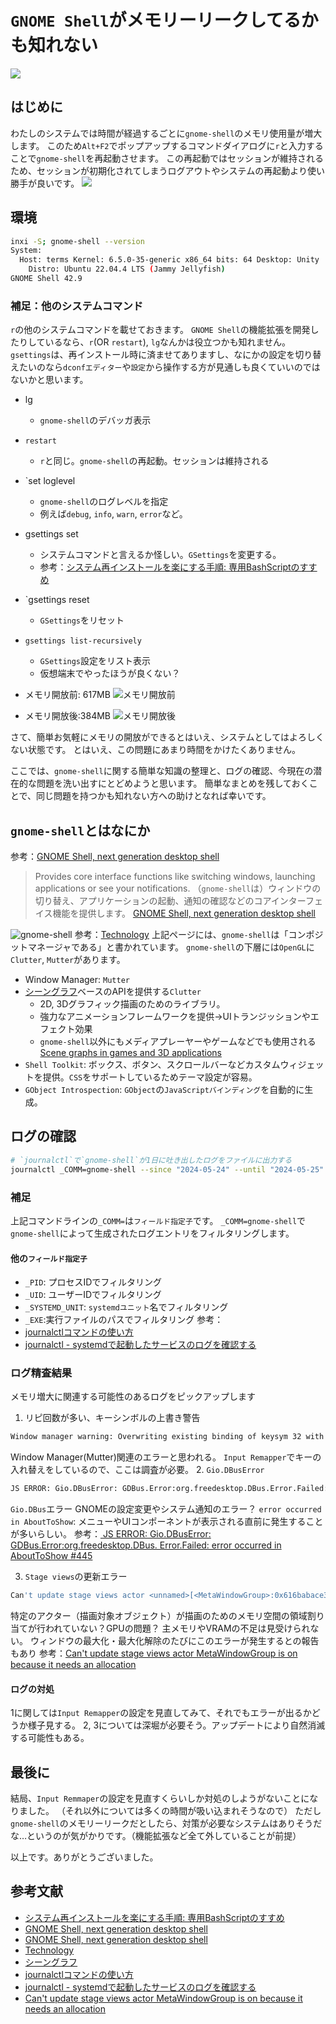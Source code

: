 # `GNOME Shell`がメモリーリークしてるかも知れない

![](https://raw.githubusercontent.com/yKesamaru/gnome-shell/main/assets/eye-catch.png)
## はじめに
わたしのシステムでは時間が経過するごとに`gnome-shell`のメモリ使用量が増大します。
このため`Alt+F2`でポップアップするコマンドダイアログに`r`と入力することで`gnome-shell`を再起動させます。
この再起動ではセッションが維持されるため、セッションが初期化されてしまうログアウトやシステムの再起動より使い勝手が良いです。
![](https://raw.githubusercontent.com/yKesamaru/gnome-shell/main/assets/2024-05-25-20-00-36.png)

## 環境
```bash
inxi -S; gnome-shell --version
System:
  Host: terms Kernel: 6.5.0-35-generic x86_64 bits: 64 Desktop: Unity
    Distro: Ubuntu 22.04.4 LTS (Jammy Jellyfish)
GNOME Shell 42.9
```

### 補足：他のシステムコマンド
`r`の他のシステムコマンドを載せておきます。
`GNOME Shell`の機能拡張を開発したりしているなら、`r`(OR `restart`), `lg`なんかは役立つかも知れません。
`gsettings`は、再インストール時に済ませてありますし、なにかの設定を切り替えたいのなら`dconfエディター`や`設定`から操作する方が見通しも良くていいのではないかと思います。
- lg
  - `gnome-shell`のデバッガ表示
- `restart`
  - `r`と同じ。`gnome-shell`の再起動。セッションは維持される
- `set loglevel <level>
  - `gnome-shell`のログレベルを指定
  - 例えば`debug`, `info`, `warn`, `error`など。
- gsettings set <schema> <key> <value>
  - システムコマンドと言えるか怪しい。`GSettings`を変更する。
  - 参考：[システム再インストールを楽にする手順: 専用BashScriptのすすめ](https://zenn.dev/ykesamaru/articles/1ab1297354d3c2)
- `gsettings reset <schema> <key>
  - `GSettings`をリセット
- `gsettings list-recursively`
  - `GSettings`設定をリスト表示
  - 仮想端末でやったほうが良くない？

- メモリ開放前: 617MB
![メモリ開放前](https://raw.githubusercontent.com/yKesamaru/gnome-shell/main/assets/2024-05-25-20-06-05.png)
- メモリ開放後:384MB
![メモリ開放後](https://raw.githubusercontent.com/yKesamaru/gnome-shell/main/assets/2024-05-25-20-07-13.png)

さて、簡単お気軽にメモリの開放ができるとはいえ、システムとしてはよろしくない状態です。
とはいえ、この問題にあまり時間をかけたくありません。

ここでは、`gnome-shell`に関する簡単な知識の整理と、ログの確認、今現在の潜在的な問題を洗い出すにとどめようと思います。
簡単なまとめを残しておくことで、同じ問題を持つかも知れない方への助けとなれば幸いです。

## `gnome-shell`とはなにか
参考：[GNOME Shell, next generation desktop shell](https://wiki.gnome.org/Projects/GnomeShell)
> Provides core interface functions like switching windows, launching applications or see your notifications.
> （`gnome-shell`は）ウィンドウの切り替え、アプリケーションの起動、通知の確認などのコアインターフェイス機能を提供します。
> [GNOME Shell, next generation desktop shell](https://wiki.gnome.org/Projects/GnomeShell)

![gnome-shell](https://wiki.gnome.org/Projects/GnomeShell/Technology?action=AttachFile&do=get&target=tech-components-diagram.png)
参考：[Technology](https://wiki.gnome.org/Projects/GnomeShell/Technology)
上記ページには、`gnome-shell`は「コンポジットマネージャである」と書かれています。
`gnome-shell`の下層には`OpenGL`に`Clutter`, `Mutter`があります。
- Window Manager: `Mutter`
- [シーングラフ](https://en.wikipedia.org/wiki/Scene_graph)ベースのAPIを提供する`Clutter`
  - 2D, 3Dグラフィック描画のためのライブラリ。
  - 強力なアニメーションフレームワークを提供→UIトランジッションやエフェクト効果
  - `gnome-shell`以外にもメディアプレーヤーやゲームなどでも使用される[Scene graphs in games and 3D applications](https://en.wikipedia.org/wiki/Scene_graph)
- `Shell Toolkit`: ボックス、ボタン、スクロールバーなどカスタムウィジェットを提供。`CSS`をサポートしているためテーマ設定が容易。
- `GObject Introspection`: `GObject`の`JavaScriptバインディング`を自動的に生成。

## ログの確認
```bash
# `journalctl`で`gnome-shell`が1日に吐き出したログをファイルに出力する
journalctl _COMM=gnome-shell --since "2024-05-24" --until "2024-05-25" > journalctl_gnome-shell.txt
```
### 補足
上記コマンドラインの`_COMM=`は`フィールド指定子`です。
`_COMM=gnome-shell`で`gnome-shell`によって生成されたログエントリをフィルタリングします。
#### 他の`フィールド指定子`
- `_PID`: プロセスIDでフィルタリング
- `_UID`: ユーザーIDでフィルタリング
- `_SYSTEMD_UNIT`: `systemdユニット`名でフィルタリング
- `_EXE`:実行ファイルのパスでフィルタリング
参考：
- [journalctlコマンドの使い方](https://hana-shin.hatenablog.com/entry/2022/02/28/203433#8-%E7%89%B9%E5%AE%9A%E3%83%97%E3%83%AD%E3%82%BB%E3%82%B9%E3%81%AE%E3%83%A1%E3%83%83%E3%82%BB%E3%83%BC%E3%82%B8%E3%82%92%E8%A1%A8%E7%A4%BA%E3%81%99%E3%82%8B%E6%96%B9%E6%B3%95_PID)
- [journalctl - systemdで起動したサービスのログを確認する](https://linuxcommand.net/journalctl/)

### ログ精査結果
メモリ増大に関連する可能性のあるログをピックアップします
1. リピ回数が多い、キーシンボルの上書き警告
```bash
Window manager warning: Overwriting existing binding of keysym 32 with keysym 32 (keycode b).
```
Window Manager(Mutter)関連のエラーと思われる。
`Input Remapper`でキーの入れ替えをしているので、ここは調査が必要。
2. `Gio.DBusError`
```bash
JS ERROR: Gio.DBusError: GDBus.Error:org.freedesktop.DBus.Error.Failed: error occurred in AboutToShow
```

`Gio.DBus`エラー
GNOMEの設定変更やシステム通知のエラー？
`error occurred in AboutToShow`: メニューやUIコンポーネントが表示される直前に発生することが多いらしい。
参考：[ JS ERROR: Gio.DBusError: GDBus.Error:org.freedesktop.DBus. Error.Failed: error occurred in AboutToShow #445 ](https://github.com/ubuntu/gnome-shell-extension-appindicator/issues/445)


3. `Stage views`の更新エラー
```bash
Can't update stage views actor <unnamed>[<MetaWindowGroup>:0x616babace360] is on because it needs an allocation.
```
特定のアクター（描画対象オブジェクト）が描画のためのメモリ空間の領域割り当てが行われていない？GPUの問題？
主メモリやVRAMの不足は見受けられない。
ウィンドウの最大化・最大化解除のたびにこのエラーが発生するとの報告もあり
参考：[Can't update stage views actor MetaWindowGroup is on because it needs an allocation](https://gitlab.gnome.org/GNOME/gnome-shell/-/issues/4281)

#### ログの対処
1に関しては`Input Remapper`の設定を見直してみて、それでもエラーが出るかどうか様子見する。
2, 3については深堀が必要そう。アップデートにより自然消滅する可能性もある。

## 最後に
結局、`Input Remmaper`の設定を見直すくらいしか対処のしようがないことになりました。
（それ以外については多くの時間が吸い込まれそうなので）
ただし`gnome-shell`のメモリーリークだとしたら、対策が必要なシステムはありそうだな…というのが気がかりです。（機能拡張など全て外していることが前提）

以上です。ありがとうございました。

## 参考文献
- [システム再インストールを楽にする手順: 専用BashScriptのすすめ](https://zenn.dev/ykesamaru/articles/1ab1297354d3c2)
- [GNOME Shell, next generation desktop shell](https://wiki.gnome.org/Projects/GnomeShell)
- [GNOME Shell, next generation desktop shell](https://wiki.gnome.org/Projects/GnomeShell)
- [Technology](https://wiki.gnome.org/Projects/GnomeShell/Technology)
- [シーングラフ](https://en.wikipedia.org/wiki/Scene_graph)
- [journalctlコマンドの使い方](https://hana-shin.hatenablog.com/entry/2022/02/28/203433#8-%E7%89%B9%E5%AE%9A%E3%83%97%E3%83%AD%E3%82%BB%E3%82%B9%E3%81%AE%E3%83%A1%E3%83%83%E3%82%BB%E3%83%BC%E3%82%B8%E3%82%92%E8%A1%A8%E7%A4%BA%E3%81%99%E3%82%8B%E6%96%B9%E6%B3%95_PID)
- [journalctl - systemdで起動したサービスのログを確認する](https://linuxcommand.net/journalctl/)
- [Can't update stage views actor MetaWindowGroup is on because it needs an allocation](https://gitlab.gnome.org/GNOME/gnome-shell/-/issues/4281)

